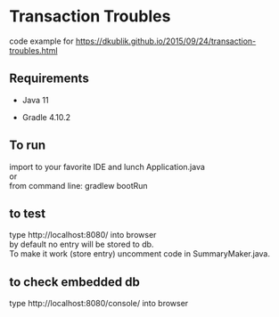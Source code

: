 Transaction Troubles
===============

code example for https://dkublik.github.io/2015/09/24/transaction-troubles.html


## Requirements

* Java 11

* Gradle 4.10.2

## To run
import to your favorite IDE and lunch Application.java  
or  
from command line: gradlew bootRun


## to test
type http://localhost:8080/ into browser  
by default no entry will be stored to db.  
To make it work (store entry) uncomment code in SummaryMaker.java.  

## to check embedded db
type http://localhost:8080/console/ into browser


